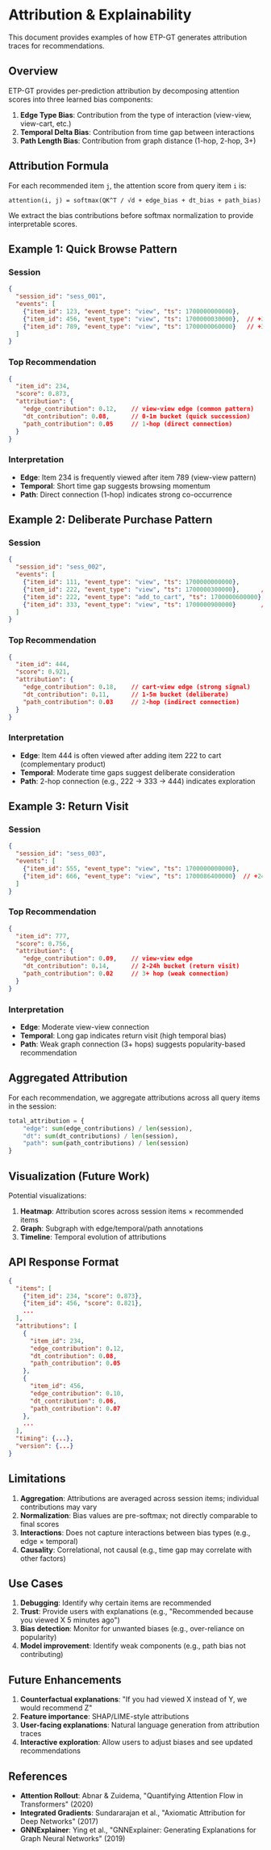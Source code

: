 # Attribution & Explainability

This document provides examples of how ETP-GT generates attribution traces for recommendations.

## Overview

ETP-GT provides per-prediction attribution by decomposing attention scores into three learned bias components:

1. **Edge Type Bias**: Contribution from the type of interaction (view-view, view-cart, etc.)
2. **Temporal Delta Bias**: Contribution from time gap between interactions
3. **Path Length Bias**: Contribution from graph distance (1-hop, 2-hop, 3+)

## Attribution Formula

For each recommended item `j`, the attention score from query item `i` is:

```
attention(i, j) = softmax(QK^T / √d + edge_bias + dt_bias + path_bias)
```

We extract the bias contributions before softmax normalization to provide interpretable scores.

## Example 1: Quick Browse Pattern

### Session
```json
{
  "session_id": "sess_001",
  "events": [
    {"item_id": 123, "event_type": "view", "ts": 1700000000000},
    {"item_id": 456, "event_type": "view", "ts": 1700000030000},  // +30s
    {"item_id": 789, "event_type": "view", "ts": 1700000060000}   // +30s
  ]
}
```

### Top Recommendation
```json
{
  "item_id": 234,
  "score": 0.873,
  "attribution": {
    "edge_contribution": 0.12,    // view-view edge (common pattern)
    "dt_contribution": 0.08,      // 0-1m bucket (quick succession)
    "path_contribution": 0.05     // 1-hop (direct connection)
  }
}
```

### Interpretation
- **Edge**: Item 234 is frequently viewed after item 789 (view-view pattern)
- **Temporal**: Short time gap suggests browsing momentum
- **Path**: Direct connection (1-hop) indicates strong co-occurrence

## Example 2: Deliberate Purchase Pattern

### Session
```json
{
  "session_id": "sess_002",
  "events": [
    {"item_id": 111, "event_type": "view", "ts": 1700000000000},
    {"item_id": 222, "event_type": "view", "ts": 1700000300000},      // +5m
    {"item_id": 222, "event_type": "add_to_cart", "ts": 1700000600000}, // +5m
    {"item_id": 333, "event_type": "view", "ts": 1700000900000}       // +5m
  ]
}
```

### Top Recommendation
```json
{
  "item_id": 444,
  "score": 0.921,
  "attribution": {
    "edge_contribution": 0.18,    // cart-view edge (strong signal)
    "dt_contribution": 0.11,      // 1-5m bucket (deliberate)
    "path_contribution": 0.03     // 2-hop (indirect connection)
  }
}
```

### Interpretation
- **Edge**: Item 444 is often viewed after adding item 222 to cart (complementary product)
- **Temporal**: Moderate time gaps suggest deliberate consideration
- **Path**: 2-hop connection (e.g., 222 → 333 → 444) indicates exploration

## Example 3: Return Visit

### Session
```json
{
  "session_id": "sess_003",
  "events": [
    {"item_id": 555, "event_type": "view", "ts": 1700000000000},
    {"item_id": 666, "event_type": "view", "ts": 1700086400000}  // +24h
  ]
}
```

### Top Recommendation
```json
{
  "item_id": 777,
  "score": 0.756,
  "attribution": {
    "edge_contribution": 0.09,    // view-view edge
    "dt_contribution": 0.14,      // 2-24h bucket (return visit)
    "path_contribution": 0.02     // 3+ hop (weak connection)
  }
}
```

### Interpretation
- **Edge**: Moderate view-view connection
- **Temporal**: Long gap indicates return visit (high temporal bias)
- **Path**: Weak graph connection (3+ hops) suggests popularity-based recommendation

## Aggregated Attribution

For each recommendation, we aggregate attributions across all query items in the session:

```python
total_attribution = {
    "edge": sum(edge_contributions) / len(session),
    "dt": sum(dt_contributions) / len(session),
    "path": sum(path_contributions) / len(session)
}
```

## Visualization (Future Work)

Potential visualizations:
1. **Heatmap**: Attribution scores across session items × recommended items
2. **Graph**: Subgraph with edge/temporal/path annotations
3. **Timeline**: Temporal evolution of attributions

## API Response Format

```json
{
  "items": [
    {"item_id": 234, "score": 0.873},
    {"item_id": 456, "score": 0.821},
    ...
  ],
  "attributions": [
    {
      "item_id": 234,
      "edge_contribution": 0.12,
      "dt_contribution": 0.08,
      "path_contribution": 0.05
    },
    {
      "item_id": 456,
      "edge_contribution": 0.10,
      "dt_contribution": 0.06,
      "path_contribution": 0.07
    },
    ...
  ],
  "timing": {...},
  "version": {...}
}
```

## Limitations

1. **Aggregation**: Attributions are averaged across session items; individual contributions may vary
2. **Normalization**: Bias values are pre-softmax; not directly comparable to final scores
3. **Interactions**: Does not capture interactions between bias types (e.g., edge × temporal)
4. **Causality**: Correlational, not causal (e.g., time gap may correlate with other factors)

## Use Cases

1. **Debugging**: Identify why certain items are recommended
2. **Trust**: Provide users with explanations (e.g., "Recommended because you viewed X 5 minutes ago")
3. **Bias detection**: Monitor for unwanted biases (e.g., over-reliance on popularity)
4. **Model improvement**: Identify weak components (e.g., path bias not contributing)

## Future Enhancements

1. **Counterfactual explanations**: "If you had viewed X instead of Y, we would recommend Z"
2. **Feature importance**: SHAP/LIME-style attributions
3. **User-facing explanations**: Natural language generation from attribution traces
4. **Interactive exploration**: Allow users to adjust biases and see updated recommendations

## References

- **Attention Rollout**: Abnar & Zuidema, "Quantifying Attention Flow in Transformers" (2020)
- **Integrated Gradients**: Sundararajan et al., "Axiomatic Attribution for Deep Networks" (2017)
- **GNNExplainer**: Ying et al., "GNNExplainer: Generating Explanations for Graph Neural Networks" (2019)

